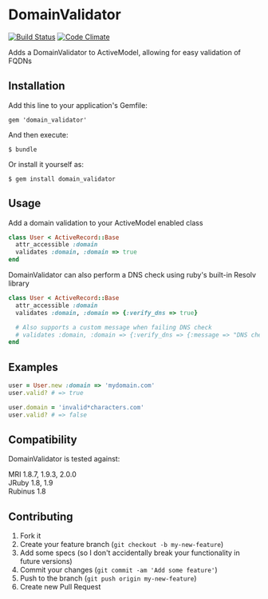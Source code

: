 # DomainValidator

[![Build Status](https://travis-ci.org/kdayton-/domain_validator.png?branch=master)](https://travis-ci.org/kdayton-/domain_validator)
[![Code Climate](https://codeclimate.com/github/kdayton-/domain_validator.png)](https://codeclimate.com/github/kdayton-/domain_validator)

Adds a DomainValidator to ActiveModel, allowing for easy validation of FQDNs


## Installation

Add this line to your application's Gemfile:

    gem 'domain_validator'

And then execute:

    $ bundle

Or install it yourself as:

    $ gem install domain_validator

## Usage

Add a domain validation to your ActiveModel enabled class

```ruby
class User < ActiveRecord::Base
  attr_accessible :domain
  validates :domain, :domain => true
end
```

DomainValidator can also perform a DNS check using ruby's built-in Resolv library

```ruby
class User < ActiveRecord::Base
  attr_accessible :domain
  validates :domain, :domain => {:verify_dns => true}

  # Also supports a custom message when failing DNS check
  # validates :domain, :domain => {:verify_dns => {:message => "DNS check failed"}}
end
```

## Examples

```ruby
user = User.new :domain => 'mydomain.com'
user.valid? # => true

user.domain = 'invalid*characters.com'
user.valid? # => false
```

## Compatibility

DomainValidator is tested against:

MRI 1.8.7, 1.9.3, 2.0.0  
JRuby 1.8, 1.9  
Rubinus 1.8

## Contributing

1. Fork it
2. Create your feature branch (`git checkout -b my-new-feature`)
3. Add some specs (so I don't accidentally break your functionality in future versions)
4. Commit your changes (`git commit -am 'Add some feature'`)
5. Push to the branch (`git push origin my-new-feature`)
6. Create new Pull Request
